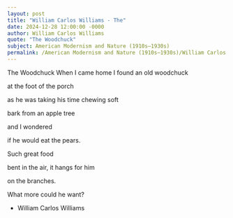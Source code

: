 ```yaml
---
layout: post
title: "William Carlos Williams - The"
date: 2024-12-28 12:00:00 -0000
author: William Carlos Williams
quote: "The Woodchuck"
subject: American Modernism and Nature (1910s–1930s)
permalink: /American Modernism and Nature (1910s–1930s)/William Carlos Williams/William Carlos Williams - The
---
```


The Woodchuck
When I came home
I found an old woodchuck

at the foot of the porch

as he was taking
his time chewing soft

bark from an apple tree

and I wondered

if he would eat the pears.

Such great food

bent in the air,
it hangs for him

on the branches.

What more could he want?


- William Carlos Williams
